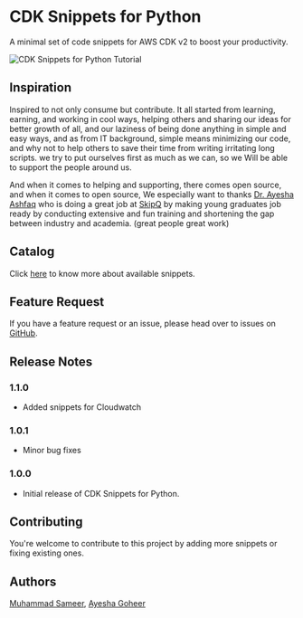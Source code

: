 # CDK Snippets for Python

A minimal set of code snippets for AWS CDK v2 to boost your productivity.


![CDK Snippets for Python Tutorial](./docs/images/tutorial.gif)

## Inspiration
Inspired to not only consume but contribute.
It all started from learning, earning, and working in cool ways, helping others and sharing our ideas for better growth of all, and our laziness of being done anything in simple and easy ways, and as from IT background, simple means minimizing our code, and why not to help others to save their time from writing irritating long scripts.
we try to put ourselves first as much as we can, so we Will be able to support the people around us.

And when it comes to helping and supporting, there comes open source, and when it comes to open source, We especially want to thanks [Dr. Ayesha Ashfaq](https://www.linkedin.com/in/ayesha-binte-a-90755b8/) who is doing a great job at [SkipQ](https://skipq.org/) by making young graduates job ready by conducting extensive and fun training and shortening the gap between industry and academia. (great people great work)


## Catalog

Click [here](./CATALOG.md) to know more about available snippets.

## Feature Request

If you have a feature request or an issue, please head over to issues on [GitHub](https://github.com/sameeramin/cdk-snippets-for-python/issues).

## Release Notes

### 1.1.0

- Added snippets for Cloudwatch
### 1.0.1

- Minor bug fixes

### 1.0.0

- Initial release of CDK Snippets for Python.


## Contributing
You're welcome to contribute to this project by adding more snippets or fixing existing ones.

## Authors
[Muhammad Sameer](https://github.com/sameeramin), [Ayesha Goheer](https://github.com/ayeshaq2022skipq)